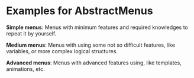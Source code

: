 # Examples for AbstractMenus

**Simple menus**: Menus with minimum features and required knowledges to repeat it by yourself.

**Medium menus**: Menus with using some not so difficult features, like variables, or more complex logical structures.

**Advanced menus**: Menus with advanced features using, like templates, animations, etc.
